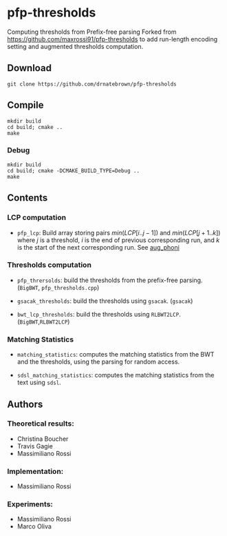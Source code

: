 # pfp-thresholds
Computing thresholds from Prefix-free parsing
Forked from https://github.com/maxrossi91/pfp-thresholds to add run-length encoding setting and augmented thresholds computation.

## Download

```console
git clone https://github.com/drnatebrown/pfp-thresholds
```

## Compile

```console
mkdir build
cd build; cmake ..
make
```

### Debug

```console
mkdir build
cd build; cmake -DCMAKE_BUILD_TYPE=Debug ..
make
```

## Contents

### LCP computation

* `pfp_lcp`: Build array storing pairs $min(LCP[i..j-1])$ and $min(LCP[j+1..k])$ where $j$ is a threshold, $i$ is the end of previous corresponding run, and $k$ is the start of the next corresponding run. See [aug_phoni](https://github.com/drnatebrown/aug_phoni)

### Thresholds computation

* `pfp_thrersolds`: build the thresholds from the prefix-free parsing. (`BigBWT`, `pfp_thresholds.cpp`)

* `gsacak_thresholds`: build the thresholds using `gsacak`. (`gsacak`)

* `bwt_lcp_thresholds`: build the thresholds using `RLBWT2LCP`. (`BigBWT`,`RLBWT2LCP`)

### Matching Statistics

* `matching_statistics`: computes the matching statistics from the BWT and the thresholds, using the parsing for random access.

* `sdsl_matching_statistics`: computes the matching statistics from the text using `sdsl`.

## Authors 

### Theoretical results:

* Christina Boucher
* Travis Gagie
* Massimiliano Rossi

### Implementation:

* Massimiliano Rossi

### Experiments:

* Massimiliano Rossi
* Marco Oliva
